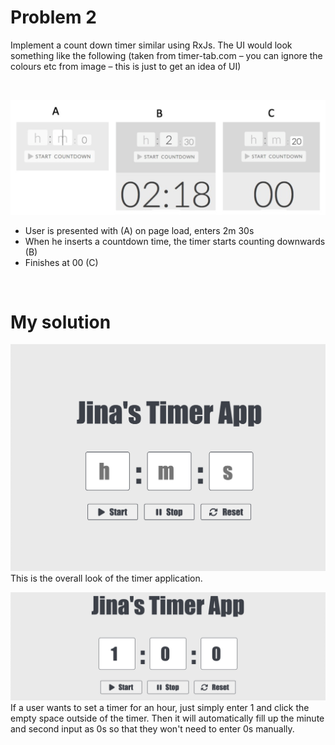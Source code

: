 # Problem 2
Implement a count down timer similar using RxJs. The UI would look something like the
following (taken from timer-tab.com – you can ignore the colours etc from image – this
is just to get an idea of UI)

</br>

![Sketch](/images/t1.png)
- User is presented with (A) on page load, enters 2m 30s
- When he inserts a countdown time, the timer starts counting downwards (B)
- Finishes at 00 (C)

</br>

# My solution
![Sketch](/images/t2.png)
This is the overall look of the timer application.


![Sketch](/images/t3.png)
If a user wants to set a timer for an hour, just simply enter 1 and click the empty space outside of the timer. Then it will automatically fill up the minute and second input as 0s so that they won't need to enter 0s manually.